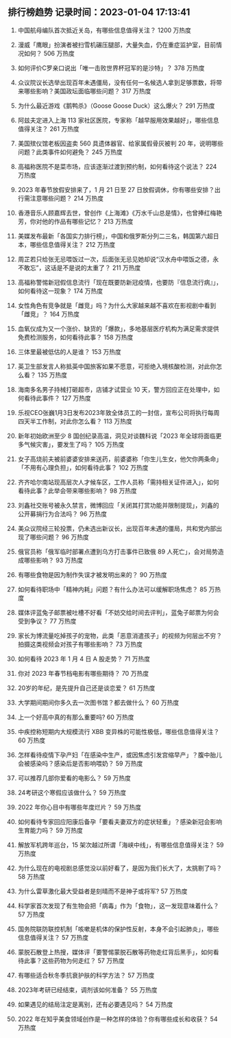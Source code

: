
## 排行榜趋势 记录时间：2023-01-04 17:13:41
  
  1. 中国航母编队首次抵近关岛，有哪些信息值得关注？ 1200 万热度
    
  2. 漫威「鹰眼」扮演者被扫雪机碾压腿部，大量失血，仍在重症监护室，目前情况如何？ 506 万热度
    
  3. 如何评价C罗亲口说出「唯一击败世界杯冠军的是沙特」？ 378 万热度
    
  4. 众议院议长选举出现百年未遇僵局，没有任何一名候选人拿到足够票数，将带来哪些影响？美国政坛面临哪些问题？ 317 万热度
    
  5. 为什么最近游戏《鹅鸭杀》（Goose Goose Duck）这么爆火？ 291 万热度
    
  6. 阿兹夫定进入上海 113 家社区医院，专家称「越早服用效果越好」，哪些信息值得关注？ 261 万热度
    
  7. 美国殡仪馆老板因盗卖 560 具遗体器官、给家属假骨灰被判 20 年，说明哪些问题？此类事件如何避免？ 245 万热度
    
  8. 高福称医院不是菜市场，应该逐渐过渡到预约制，如何看待这个说法？ 224 万热度
    
  9. 2023 年春节放假安排来了，1 月 21 日至 27 日放假调休，你有哪些安排？出行需注意哪些问题？ 214 万热度
    
  10. 香港音乐人顾嘉辉去世，曾创作《上海滩》《万水千山总是情》，也曾捧红梅艳芳，你对他的作品有哪些记忆？ 213 万热度
    
  11. 美媒发布最新「各国实力排行榜」，中国和俄罗斯分列二三名，韩国第六超日本，哪些信息值得关注？ 212 万热度
    
  12. 周芷若只给张无忌喂饭过一次，后面张无忌见她却说“汉水舟中喂饭之德，永不敢忘”，这话是不是说的太重了？ 211 万热度
    
  13. 高福称警惕新冠假信息流行「现在既要防新冠疫情，也要防『信息流行病』」，如何看待这一现象？ 174 万热度
    
  14. 女性角色有竞争就是「雌竞」吗？为什么大家越来越不喜欢在影视剧中看到「雌竞」？ 164 万热度
    
  15. 血氧仪成为又一个涨价、缺货的「爆款」，多地基层医疗机构为满足需求提供免费检测服务，如何看待此事？ 158 万热度
    
  16. 三体里最被低估的人是谁？ 153 万热度
    
  17. 英卫生部发言人称抵英中国旅客如果不愿意，可拒绝入境核酸检测，对此你怎么看？ 135 万热度
    
  18. 海南多名男子持械打砸超市，店铺才试营业 10 天，警方回应正在处理中，如何看待此事件？ 127 万热度
    
  19. 乐视CEO张巍1月3日发布2023年致全体员工的一封信，宣布公司将执行每周四天半工作制，对此你怎么看？ 113 万热度
    
  20. 新年初始欧洲至少 8 国创纪录高温，洞见对谈魏科说「2023 年全球将面临更多气候灾害」，要发生了吗？ 105 万热度
    
  21. 女子高烧前夫被前婆婆安排来送药，前婆婆称「你生儿生女，他欠你两条命」「不用有心理负担」，如何看待此事？ 102 万热度
    
  22. 齐齐哈尔南站现高层次人才候车区，工作人员称「需持相关证件进入」，如何看待此事？此举会带来哪些影响？ 98 万热度
    
  23. 刘鑫社交账号被永久禁言，微博回应「关闭其打赏功能并限制提现」，刘鑫的公开募捐行为合法吗？ 96 万热度
    
  24. 美众议院经三轮投票，仍未选出新议长，出现百年未遇的僵局，共和党内部出现了哪些问题？ 96 万热度
    
  25. 俄官员称「俄军临时部署点遭到乌方打击事件已致俄 89 人死亡」，会对局势造成哪些影响？ 93 万热度
    
  26. 有哪些食物是因为制作失误才被发明出来的？ 90 万热度
    
  27. 如何看待职场中「精神内耗」问题？有什么办法可以缓解职场焦虑？ 85 万热度
    
  28. 媒体评蓝兔子邮票被吐槽不好看「不妨交给时间去评判」，蓝兔子邮票为何会受到争议？ 77 万热度
    
  29. 家长为博流量吃掉孩子的宠物，此类「恶意消遣孩子」的视频为何层出不穷？拍摄这类视频会对孩子有哪些影响？ 73 万热度
    
  30. 如何看待 2023 年 1 月 4 日 A 股走势？ 71 万热度
    
  31. 你对 2023 年春节档电影有哪些期待？ 70 万热度
    
  32. 20岁的年纪，是先提升自己还是谈恋爱？ 61 万热度
    
  33. 大学期间期间你多久去一次图书馆？都去做什么？ 60 万热度
    
  34. 上一个好高中真的有那么重要吗? 60 万热度
    
  35. 中疾控称短期内大规模流行 XBB 变异株的可能性极低，哪些信息值得关注？ 60 万热度
    
  36. 怎样看待疫情下孕产妇「在感染中生产，或因焦虑引发宫缩早产」？腹中胎儿会被感染吗？感染后是否影响喂奶？ 59 万热度
    
  37. 可以推荐几部你爱看的电影么？ 59 万热度
    
  38. 24考研这个寒假应该做什么？ 59 万热度
    
  39. 2022 年你心目中有哪些年度烂片？ 59 万热度
    
  40. 如何看待专家回应阳康后备孕「要看夫妻双方的症状轻重」？感染新冠会影响生育能力吗？ 59 万热度
    
  41. 解放军机跨年巡台，15 架次越过所谓「海峡中线」，有哪些信息值得关注？ 59 万热度
    
  42. 为什么现在的电视剧总感觉没以前好看了，是因为我们长大了，太挑剔了吗？ 58 万热度
    
  43. 为什么雷草激化最大受益者是刻晴而不是神子或将军? 57 万热度
    
  44. 科学家首次发现了有生物会把「病毒」作为「食物」，这一发现意味着什么？ 57 万热度
    
  45. 国务院联防联控机制「咳嗽是机体的保护性反射，本身不会引起肺炎」，哪些信息值得关注？ 57 万热度
    
  46. 蒙脱石散登上热搜，媒体评「要警惕蒙脱石散等药物走红背后黑手」，如何看待此事？这些药物为何走红？ 57 万热度
    
  47. 有哪些适合秋冬季抗衰护肤的科学方法？ 57 万热度
    
  48. 2023年考研已经结束，调剂该如何准备？ 55 万热度
    
  49. 如果遇见的结局注定是离别，还有必要遇见吗？ 54 万热度
    
  50. 2022 年在知乎美食领域创作是一种怎样的体验？你有哪些成长和收获？ 54 万热度
    